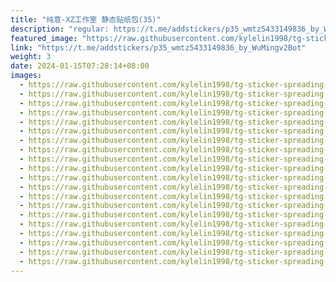 ```yaml
---
title: "纯意-XZ工作室 静态贴纸包(35)"
description: "regular: https://t.me/addstickers/p35_wmtz5433149836_by_WuMingv2Bot"
featured_image: "https://raw.githubusercontent.com/kylelin1998/tg-sticker-spreading-worldwide-images/main/img/e0ab920f-c39b-4b49-aeef-3b73b21fe43b.jpg"
link: "https://t.me/addstickers/p35_wmtz5433149836_by_WuMingv2Bot"
weight: 3
date: 2024-01-15T07:28:14+08:00
images:
  - https://raw.githubusercontent.com/kylelin1998/tg-sticker-spreading-worldwide-images/main/img/e0ab920f-c39b-4b49-aeef-3b73b21fe43b.jpg
  - https://raw.githubusercontent.com/kylelin1998/tg-sticker-spreading-worldwide-images/main/img/ca7e888f-2c92-4e77-984e-3fcfe0433306.jpg
  - https://raw.githubusercontent.com/kylelin1998/tg-sticker-spreading-worldwide-images/main/img/1f01a554-131b-4763-99ba-cb8b4a62dd32.jpg
  - https://raw.githubusercontent.com/kylelin1998/tg-sticker-spreading-worldwide-images/main/img/dd6b6056-181e-43a2-b71e-10cba93f7f35.jpg
  - https://raw.githubusercontent.com/kylelin1998/tg-sticker-spreading-worldwide-images/main/img/341047d9-acdf-491b-8dd1-bb8807135f6a.jpg
  - https://raw.githubusercontent.com/kylelin1998/tg-sticker-spreading-worldwide-images/main/img/7b49f62d-2e78-4246-b083-9ec9055acaf3.jpg
  - https://raw.githubusercontent.com/kylelin1998/tg-sticker-spreading-worldwide-images/main/img/b8d426c4-9ea9-4530-8149-163c964e4a23.jpg
  - https://raw.githubusercontent.com/kylelin1998/tg-sticker-spreading-worldwide-images/main/img/74acd7bb-dc90-4e3e-8b3c-8542e8593604.jpg
  - https://raw.githubusercontent.com/kylelin1998/tg-sticker-spreading-worldwide-images/main/img/1560f581-5e3d-4b07-b481-ee917b17a752.jpg
  - https://raw.githubusercontent.com/kylelin1998/tg-sticker-spreading-worldwide-images/main/img/22590e29-8743-4881-a051-66f843feeacf.jpg
  - https://raw.githubusercontent.com/kylelin1998/tg-sticker-spreading-worldwide-images/main/img/65ef7d3c-6519-4e77-b69f-67d5218042f8.jpg
  - https://raw.githubusercontent.com/kylelin1998/tg-sticker-spreading-worldwide-images/main/img/8d78383f-fc8a-41e7-bb46-78f70abb6737.jpg
  - https://raw.githubusercontent.com/kylelin1998/tg-sticker-spreading-worldwide-images/main/img/c52f387a-776f-4dfe-82dc-08cdafc08b6d.jpg
  - https://raw.githubusercontent.com/kylelin1998/tg-sticker-spreading-worldwide-images/main/img/2f080adc-124e-42eb-a37b-1ed169dc173d.jpg
  - https://raw.githubusercontent.com/kylelin1998/tg-sticker-spreading-worldwide-images/main/img/8522045b-84c1-48e2-a026-ef390dae2e24.jpg
  - https://raw.githubusercontent.com/kylelin1998/tg-sticker-spreading-worldwide-images/main/img/833a35f2-9bc8-443c-b9df-95dbb986358e.jpg
  - https://raw.githubusercontent.com/kylelin1998/tg-sticker-spreading-worldwide-images/main/img/f0682433-c390-4798-bcb9-49a80f29b6df.jpg
  - https://raw.githubusercontent.com/kylelin1998/tg-sticker-spreading-worldwide-images/main/img/7babc5b8-0b00-4adb-b02b-a3940888d1e4.jpg
  - https://raw.githubusercontent.com/kylelin1998/tg-sticker-spreading-worldwide-images/main/img/faebf150-6532-43e1-ae76-5f524d6bccfe.jpg
  - https://raw.githubusercontent.com/kylelin1998/tg-sticker-spreading-worldwide-images/main/img/e94782b6-2451-44e3-ba48-a29705b819f1.jpg
---
```

